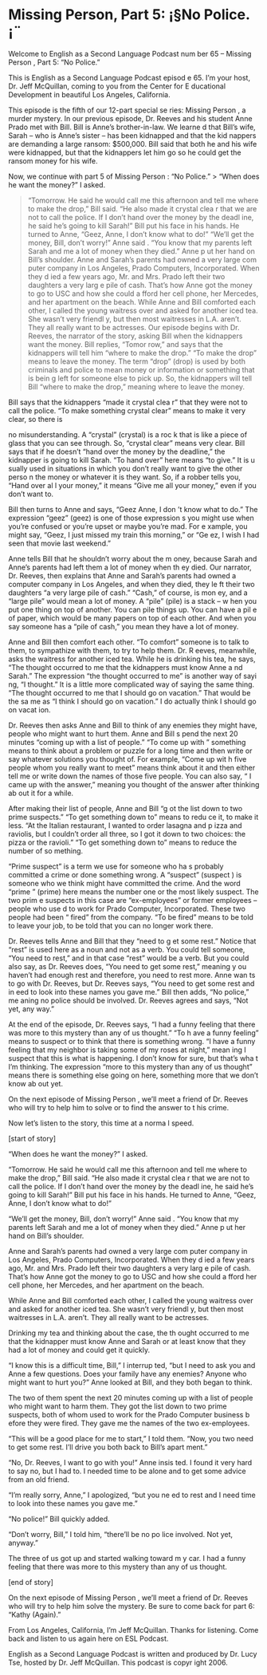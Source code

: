 # Missing Person, Part 5: ¡§No Police.¡¨

Welcome to English as a Second Language Podcast num ber 65 – Missing Person , Part 5: “No Police.”

This is English as a Second Language Podcast episod e 65. I’m your host, Dr. Jeff McQuillan, coming to you from the Center for E ducational Development in beautiful Los Angeles, California.

This episode is the fifth of our 12-part special se ries: Missing Person , a murder mystery. In our previous episode, Dr. Reeves and his student Anne Prado met with Bill. Bill is Anne’s brother-in-law. We learne d that Bill’s wife, Sarah – who is Anne’s sister – has been kidnapped and that the kid nappers are demanding a large ransom: $500,000. Bill said that both he and his wife were kidnapped, but that the kidnappers let him go so he could get the ransom money for his wife.

Now, we continue with part 5 of Missing Person : “No Police.” > “When does he want the money?” I asked.
> “Tomorrow. He said he would call me this afternoon and tell me where to make the drop,” Bill said. “He also made it crystal clea r that we are not to call the police. If I don’t hand over the money by the deadl ine, he said he’s going to kill Sarah!” Bill put his face in his hands. He turned to Anne, “Geez, Anne, I don’t know what to do!”
> “We’ll get the money, Bill, don’t worry!” Anne said . “You know that my parents left Sarah and me a lot of money when they died.” Anne p ut her hand on Bill’s shoulder.
> Anne and Sarah’s parents had owned a very large com puter company in Los Angeles, Prado Computers, Incorporated. When they d ied a few years ago, Mr. and Mrs. Prado left their two daughters a very larg e pile of cash. That’s how Anne got the money to go to USC and how she could a fford her cell phone, her Mercedes, and her apartment on the beach.
> While Anne and Bill comforted each other, I called the young waitress over and asked for another iced tea. She wasn’t very friendl y, but then most waitresses in L.A. aren’t. They all really want to be actresses.
> Our episode begins with Dr. Reeves, the narrator of  the story, asking Bill when the kidnappers want the money. Bill replies, “Tomor row,” and says that the kidnappers will tell him “where to make the drop.” “To make the drop” means to leave the money. The term “drop” (drop) is used by both criminals and police to mean money or information or something that is bein g left for someone else to pick up. So, the kidnappers will tell Bill “where to make the drop,” meaning where to leave the money.

Bill says that the kidnappers “made it crystal clea r” that they were not to call the police. “To make something crystal clear” means to make it very clear, so there is

no misunderstanding. A “crystal” (crystal) is a roc k that is like a piece of glass that you can see through. So, “crystal clear” means  very clear. Bill says that if he doesn’t “hand over the money by the deadline,” the kidnapper is going to kill Sarah. “To hand over” here means “to give.” It is u sually used in situations in which you don’t really want to give the other perso n the money or whatever it is they want. So, if a robber tells you, “Hand over al l your money,” it means “Give me all your money,” even if you don’t want to.

Bill then turns to Anne and says, “Geez Anne, I don ’t know what to do.” The expression “geez” (geez) is one of those expression s you might use when you’re confused or you’re upset or maybe you’re mad. For e xample, you might say, “Geez, I just missed my train this morning,” or “Ge ez, I wish I had seen that movie last weekend.”

Anne tells Bill that he shouldn’t worry about the m oney, because Sarah and Anne’s parents had left them a lot of money when th ey died. Our narrator, Dr. Reeves, then explains that Anne and Sarah’s parents  had owned a computer company in Los Angeles, and when they died, they le ft their two daughters “a very large pile of cash.” “Cash,” of course, is mon ey, and a “large pile” would mean a lot of money. A “pile” (pile) is a stack – w hen you put one thing on top of another. You can pile things up. You can have a pil e of paper, which would be many papers on top of each other. And when you say someone has a “pile of cash,” you mean they have a lot of money.

Anne and Bill then comfort each other. “To comfort”  someone is to talk to them, to sympathize with them, to try to help them. Dr. R eeves, meanwhile, asks the waitress for another iced tea. While he is drinking  his tea, he says, “The thought occurred to me that the kidnappers must know Anne a nd Sarah.” The expression “the thought occurred to me” is another way of sayi ng, “I thought.” It is a little more complicated way of saying the same thing. “The  thought occurred to me that I should go on vacation.” That would be the sa me as “I think I should go on vacation.” I do actually think I should go on vacat ion.

Dr. Reeves then asks Anne and Bill to think of any enemies they might have, people who might want to hurt them. Anne and Bill s pend the next 20 minutes “coming up with a list of people.” “To come up with ” something means to think about a problem or puzzle for a long time and then write or say whatever solutions you thought of. For example, “Come up wit h five people whom you really want to meet” means think about it and then either tell me or write down the names of those five people. You can also say, “ I came up with the answer,” meaning you thought of the answer after thinking ab out it for a while.

After making their list of people, Anne and Bill “g ot the list down to two prime suspects.” “To get something down to” means to redu ce it, to make it less. “At the Italian restaurant, I wanted to order lasagna and p izza and raviolis, but I couldn’t order all three, so I got it down to two choices: the pizza or the ravioli.” “To get something down to” means to reduce the number of so mething.

“Prime suspect” is a term we use for someone who ha s probably committed a crime or done something wrong. A “suspect” (suspect ) is someone who we think might have committed the crime. And the word “prime ” (prime) here means the number one or the most likely suspect. The two prim e suspects in this case are “ex-employees” or former employees – people who use d to work for Prado Computer, Incorporated. These two people had been “ fired” from the company. “To be fired” means to be told to leave your job, to be told that you can no longer work there.

Dr. Reeves tells Anne and Bill that they “need to g et some rest.” Notice that “rest” is used here as a noun and not as a verb. You could  tell someone, “You need to rest,” and in that case “rest” would be a verb. But  you could also say, as Dr. Reeves does, “You need to get some rest,” meaning y ou haven’t had enough rest and therefore, you need to rest more. Anne wan ts to go with Dr. Reeves, but Dr. Reeves says, “You need to get some rest and in eed to look into these names you gave me.” Bill then adds, “No police,” me aning no police should be involved. Dr. Reeves agrees and says, “Not yet, any way.”

At the end of the episode, Dr. Reeves says, “I had a funny feeling that there was more to this mystery than any of us thought.” “To h ave a funny feeling” means to suspect or to think that there is something wrong. “I have a funny feeling that my neighbor is taking some of my roses at night,” mean ing I suspect that this is what is happening. I don’t know for sure, but that’s wha t I’m thinking. The expression “more to this mystery than any of us thought” means  there is something else going on here, something more that we don’t know ab out yet.

On the next episode of Missing Person , we’ll meet a friend of Dr. Reeves who will try to help him to solve or to find the answer to t his crime.

Now let’s listen to the story, this time at a norma l speed.

[start of story]

“When does he want the money?” I asked.

“Tomorrow. He said he would call me this afternoon and tell me where to make the drop,” Bill said. “He also made it crystal clea r that we are not to call the police. If I don’t hand over the money by the deadl ine, he said he’s going to kill Sarah!” Bill put his face in his hands. He turned to Anne, “Geez, Anne, I don’t know what to do!”

“We’ll get the money, Bill, don’t worry!” Anne said . “You know that my parents left Sarah and me a lot of money when they died.” Anne p ut her hand on Bill’s shoulder.

Anne and Sarah’s parents had owned a very large com puter company in Los Angeles, Prado Computers, Incorporated. When they d ied a few years ago, Mr. and Mrs. Prado left their two daughters a very larg e pile of cash. That’s how Anne got the money to go to USC and how she could a fford her cell phone, her Mercedes, and her apartment on the beach.

While Anne and Bill comforted each other, I called the young waitress over and asked for another iced tea. She wasn’t very friendl y, but then most waitresses in L.A. aren’t. They all really want to be actresses.

Drinking my tea and thinking about the case, the th ought occurred to me that the kidnapper must know Anne and Sarah or at least know  that they had a lot of money and could get it quickly.

“I know this is a difficult time, Bill,” I interrup ted, “but I need to ask you and Anne a few questions. Does your family have any enemies?  Anyone who might want to hurt you?” Anne looked at Bill, and they both began  to think.

The two of them spent the next 20 minutes coming up  with a list of people who might want to harm them. They got the list down to two prime suspects, both of whom used to work for the Prado Computer business b efore they were fired. They gave me the names of the two ex-employees.

“This will be a good place for me to start,” I told  them. “Now, you two need to get some rest. I’ll drive you both back to Bill’s apart ment.”

“No, Dr. Reeves, I want to go with you!” Anne insis ted. I found it very hard to say no, but I had to. I needed time to be alone and to get some advice from an old friend.

“I’m really sorry, Anne,” I apologized, “but you ne ed to rest and I need time to look into these names you gave me.”

 “No police!” Bill quickly added.

“Don’t worry, Bill,” I told him, “there’ll be no po lice involved. Not yet, anyway.”

The three of us got up and started walking toward m y car. I had a funny feeling that there was more to this mystery than any of us thought.

[end of story]

On the next episode of Missing Person , we’ll meet a friend of Dr. Reeves who will try to help him solve the mystery. Be sure to come back for part 6: “Kathy (Again).”

From Los Angeles, California, I’m Jeff McQuillan. Thanks for listening. Come back and listen to us again here on ESL Podcast.

English as a Second Language Podcast is written and  produced by Dr. Lucy Tse, hosted by Dr. Jeff McQuillan. This podcast is copyr ight 2006.


